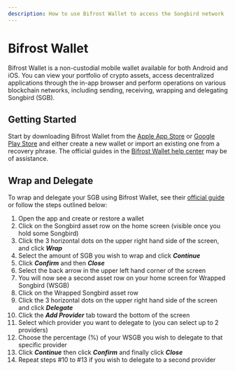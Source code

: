 ```yaml
---
description: How to use Bifrost Wallet to access the Songbird network
---
```


# Bifrost Wallet

Bifrost Wallet is a non-custodial mobile wallet available for both Android and iOS. You can view your portfolio of crypto assets, access decentralized applications through the in-app browser and perform operations on various blockchain networks, including sending, receiving, wrapping and delegating Songbird (SGB).

## Getting Started

Start by downloading Bifrost Wallet from the [Apple App Store](https://apps.apple.com/us/app/bifrost-wallet/id1577198351) or [Google Play Store](https://play.google.com/store/apps/details?id=com.bifrostwallet.app) and either create a new wallet or import an existing one from a recovery phrase. The official guides in the [Bifrost Wallet help center](https://support.bifrostwallet.com) may be of assistance.

## Wrap and Delegate

To wrap and delegate your SGB using Bifrost Wallet, see their [official guide](https://support.bifrostwallet.com/en/articles/5588951-wrap-and-delegate-songbird) or follow the steps outlined below:

1. Open the app and create or restore a wallet
2. Click on the Songbird asset row on the home screen (visible once you hold some Songbird)
3. Click the 3 horizontal dots on the upper right hand side of the screen, and click _**Wrap**_
4. Select the amount of SGB you wish to wrap and click _**Continue**_
5. Click _**Confirm**_ and then _**Close**_
6. Select the back arrow in the upper left hand corner of the screen
7. You will now see a second asset row on your home screen for Wrapped Songbird (WSGB)
8. Click on the Wrapped Songbird asset row
9. Click the 3 horizontal dots on the upper right hand side of the screen and click _**Delegate**_
10. Click the _**Add Provider**_ tab toward the bottom of the screen
11. Select which provider you want to delegate to (you can select up to 2 providers)
12. Choose the percentage (%) of your WSGB you wish to delegate to that specific provider
13. Click _**Continue**_ then click _**Confirm**_ and finally click _**Close**_
14. Repeat steps #10 to #13 if you wish to delegate to a second provider
